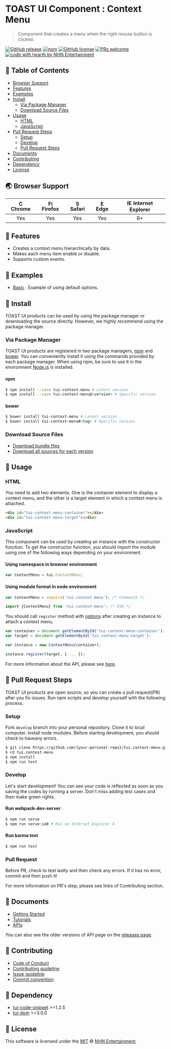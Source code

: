 # TOAST UI Component : Context Menu
> Component that creates a menu when the right mouse button is clicked.

[![GitHub release](https://img.shields.io/github/release/nhnent/tui.context-menu.svg)](https://github.com/nhnent/tui.context-menu/releases/latest)
[![npm](https://img.shields.io/npm/v/tui-context-menu.svg)](https://www.npmjs.com/package/tui-context-menu)
[![GitHub license](https://img.shields.io/github/license/nhnent/tui.context-menu.svg)](https://github.com/nhnent/tui.context-menu/blob/production/LICENSE)
[![PRs welcome](https://img.shields.io/badge/PRs-welcome-ff69b4.svg)](https://github.com/nhnent/tui.project-name/labels/help%20wanted)
[![code with hearth by NHN Entertainment](https://img.shields.io/badge/%3C%2F%3E%20with%20%E2%99%A5%20by-NHN%20Entertainment-ff1414.svg)](https://github.com/nhnent)


## 🚩 Table of Contents
* [Browser Support](#-browser-support)
* [Features](#-features)
* [Examples](#-examples)
* [Install](#-install)
    * [Via Package Manager](#via-package-manager)
    * [Download Source Files](#download-source-files)
* [Usage](#-usage)
    * [HTML](#html)
    * [JavaScript](#javascript)
* [Pull Request Steps](#-pull-request-steps)
    * [Setup](#setup)
    * [Develop](#develop)
    * [Pull Request Steps](#pull-request)
* [Documents](#-documents)
* [Contributing](#-contributing)
* [Dependency](#-dependency)
* [License](#-license)


## 🌏 Browser Support
| <img src="https://user-images.githubusercontent.com/1215767/34348387-a2e64588-ea4d-11e7-8267-a43365103afe.png" alt="Chrome" width="16px" height="16px" /> Chrome | <img src="https://user-images.githubusercontent.com/1215767/34348383-9e7ed492-ea4d-11e7-910c-03b39d52f496.png" alt="Firefox" width="16px" height="16px" /> Firefox | <img src="https://user-images.githubusercontent.com/1215767/34348394-a981f892-ea4d-11e7-9156-d128d58386b9.png" alt="Safari" width="16px" height="16px" /> Safari | <img src="https://user-images.githubusercontent.com/1215767/34348380-93e77ae8-ea4d-11e7-8696-9a989ddbbbf5.png" alt="Edge" width="16px" height="16px" /> Edge | <img src="https://user-images.githubusercontent.com/1215767/34348590-250b3ca2-ea4f-11e7-9efb-da953359321f.png" alt="IE" width="16px" height="16px" /> Internet Explorer |
| :---------: | :---------: | :---------: | :---------: | :---------: |
| Yes | Yes | Yes | Yes | 8+ |


## 🎨 Features
* Creates a context menu hierarchically by data.
* Makes each menu item enable or disable.
* Supports custom events.


## 🐾 Examples
* [Basic](https://nhnent.github.io/tui.context-menu/latest/tutorial-example01-basic.html) : Example of using default options.


## 💾 Install

TOAST UI products can be used by using the package manager or downloading the source directly.
However, we highly recommend using the package manager.

### Via Package Manager

TOAST UI products are registered in two package managers, [npm](https://www.npmjs.com/) and [bower](https://bower.io/).
You can conveniently install it using the commands provided by each package manager.
When using npm, be sure to use it in the environment [Node.js](https://nodejs.org/ko/) is installed.

#### npm

``` sh
$ npm install --save tui-context-menu # Latest version
$ npm install --save tui-context-menu@<version> # Specific version
```

#### bower

``` sh
$ bower install tui-context-menu # Latest version
$ bower install tui-context-menu#<tag> # Specific version
```

### Download Source Files
* [Download bundle files](https://github.com/nhnent/tui.context-menu/tree/production/dist)
* [Download all sources for each version](https://github.com/nhnent/tui.context-menu/releases)


## 🔨 Usage

### HTML

You need to add two elements.
One is the container element to display a context menu, and the other is a target element in which a context menu is attached.

``` html
<div id="tui-context-menu-container"></div>
<div id="tui-context-menu-target"></div>
```

### JavaScript

This component can be used by creating an instance with the constructor function.
To get the constructor function, you should import the module using one of the following ways depending on your environment.

#### Using namespace in browser environment
``` javascript
var ContextMenu = tui.ContextMenu;
```

#### Using module format in node environment
``` javascript
var ContextMenu = require('tui-context-menu'); /* CommonJS */
```

``` javascript
import {ContextMenu} from 'tui-context-menu'; /* ES6 */
```


You should call `register` method with [options](https://nhnent.github.io/tui.context-menu/latest/ContextMenu.html#register) after creating an instance to attach a context menu.

``` javascript
var container = document.getElementById('tui-context-menu-container');
var target = document.getElementById('tui-context-menu-target');

var instance = new ContextMenu(container);

instance.register(target, { ... });
```

For more information about the API, please see [here](http://nhnent.github.io/tui.context-menu/latest/ContextMenu.html).


## 🔧 Pull Request Steps

TOAST UI products are open source, so you can create a pull request(PR) after you fix issues.
Run npm scripts and develop yourself with the following process.

### Setup

Fork `develop` branch into your personal repository.
Clone it to local computer. Install node modules.
Before starting development, you should check to haveany errors.

``` sh
$ git clone https://github.com/{your-personal-repo}/tui.context-menu.git
$ cd tui.context-menu
$ npm install
$ npm run test
```

### Develop

Let's start development!
You can see your code is reflected as soon as you saving the codes by running a server.
Don't miss adding test cases and then make green rights.

#### Run webpack-dev-server

``` sh
$ npm run serve
$ npm run serve:ie8 # Run on Internet Explorer 8
```

#### Run karma test

``` sh
$ npm run test
```

### Pull Request

Before PR, check to test lastly and then check any errors.
If it has no error, commit and then push it!

For more information on PR's step, please see links of Contributing section.


## 📙 Documents
* [Getting Started](https://github.com/nhnent/tui.context-menu/blob/production/docs/getting-started.md)
* [Tutorials](https://github.com/nhnent/tui.context-menu/tree/production/docs)
* [APIs](https://nhnent.github.io/tui.context-menu/latest)

You can also see the older versions of API page on the [releases page](https://github.com/nhnent/tui.context-menu/releases).


## 💬 Contributing
* [Code of Conduct](https://github.com/nhnent/tui.context-menu/blob/production/CODE_OF_CONDUCT.md)
* [Contributing guideline](https://github.com/nhnent/tui.context-menu/blob/production/CONTRIBUTING.md)
* [Issue guideline](https://github.com/nhnent/tui.context-menu/blob/production/docs/ISSUE_TEMPLATE.md)
* [Commit convention](https://github.com/nhnent/tui.context-menu/blob/production/docs/COMMIT_MESSAGE_CONVENTION.md)


## 🔩 Dependency
* [tui-code-snippet](https://github.com/nhnent/tui.code-snippet) >=1.2.5
* [tui-dom](https://github.com/nhnent/tui.dom) >=3.0.0


## 📜 License

This software is licensed under the [MIT](https://github.com/nhnent/tui.context-menu/blob/production/LICENSE) © [NHN Entertainment](https://github.com/nhnent).
